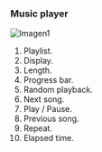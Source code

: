 ### Music player

![Imagen1](http://static.energysistem.com/images/manuals/39594/542d10feb70e2.jpg)

1. Playlist.
2. Display.
3. Length.
4. Progress bar.
5. Random playback.
6. Next song.
7. Play / Pause.
8. Previous song.
9. Repeat.
10. Elapsed time.

